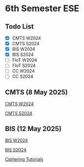 # 6th Semester ESE

## Todo List

- [x]  CMTS W2024
- [x]  CMTS S2024
- [x]  BIS W2024
- [x]  BIS S2024
- [ ]  FIoT W2024
- [ ]  FIoT S2024
- [ ]  CC W2024
- [ ]  CC S2024

## CMTS (8 May 2025)

[CMTS W2024](6th%20Semester%20ESE%201e8882ff2d1f80d698cbf31dd373cef6/CMTS%20W2024%201e8882ff2d1f80e5bd3bffeb53405fe1.md)

[CMTS S2024](6th%20Semester%20ESE%201e8882ff2d1f80d698cbf31dd373cef6/CMTS%20S2024%201e8882ff2d1f8014b444cfa85d5d6054.md)

## BIS (12 May 2025)

[BIS W2024](6th%20Semester%20ESE%201e8882ff2d1f80d698cbf31dd373cef6/BIS%20W2024%201e8882ff2d1f8007b860cefbd625275f.md)

[BIS S2024](6th%20Semester%20ESE%201e8882ff2d1f80d698cbf31dd373cef6/BIS%20S2024%201e8882ff2d1f8026bcfdc0fd5cdaa000.md)

[Ciphering Tutorials](6th%20Semester%20ESE%201e8882ff2d1f80d698cbf31dd373cef6/Ciphering%20Tutorials%201e9882ff2d1f80df9d3affa335b3ebec.md)